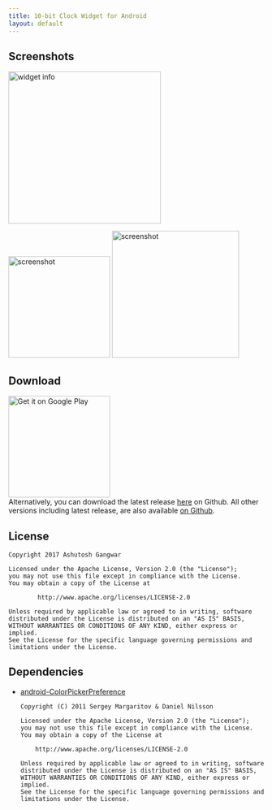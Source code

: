 ```yaml
---
title: 10-bit Clock Widget for Android
layout: default
---
```


## Screenshots
<img src="https://raw.githubusercontent.com/ashutoshgngwr/10-bitClockWidget/master/docs/assets/widget_info.png" title="Widget Information" alt="widget info" width="300"/>

<img src="https://raw.githubusercontent.com/ashutoshgngwr/10-bitClockWidget/master/docs/assets/screenshot_1.png" title="Screenshot" alt="screenshot" width="200"/>  <img src="https://raw.githubusercontent.com/ashutoshgngwr/10-bitClockWidget/master/docs/assets/screenshot_2.png" title="Screenshot" alt="screenshot" width="250"/>

## Download
<a href="https://play.google.com/store/apps/details?id=com.github.ashutoshgngwr.tenbitclockwidget" target="_blank" title="Get it on Google Play"><img src="https://raw.githubusercontent.com/ashutoshgngwr/10-bitClockWidget/master/docs/assets/google_play_badge.png" alt="Get it on Google Play" width="200"/></a>  
Alternatively, you can download the latest release [here](https://github.com/ashutoshgngwr/10-bitClockWidget/releases/latest) on Github. All other versions including latest release, are also available [on Github](https://github.com/ashutoshgngwr/10-bitClockWidget/releases).

## License
    Copyright 2017 Ashutosh Gangwar
    
    Licensed under the Apache License, Version 2.0 (the "License");
    you may not use this file except in compliance with the License.
    You may obtain a copy of the License at
    
            http://www.apache.org/licenses/LICENSE-2.0
    
    Unless required by applicable law or agreed to in writing, software
    distributed under the License is distributed on an "AS IS" BASIS,
    WITHOUT WARRANTIES OR CONDITIONS OF ANY KIND, either express or implied.
    See the License for the specific language governing permissions and
    limitations under the License.
    
## Dependencies
- [android-ColorPickerPreference](https://github.com/attenzione/android-ColorPickerPreference)

      Copyright (C) 2011 Sergey Margaritov & Daniel Nilsson
      
      Licensed under the Apache License, Version 2.0 (the "License");
      you may not use this file except in compliance with the License.
      You may obtain a copy of the License at
    
          http://www.apache.org/licenses/LICENSE-2.0
      
      Unless required by applicable law or agreed to in writing, software
      distributed under the License is distributed on an "AS IS" BASIS,
      WITHOUT WARRANTIES OR CONDITIONS OF ANY KIND, either express or implied.
      See the License for the specific language governing permissions and
      limitations under the License.

